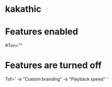 # kakathic

# Features enabled
#Ton=""

# Features are turned off
Tof='
-e "Custom branding"
-e "Playback speed"
'
